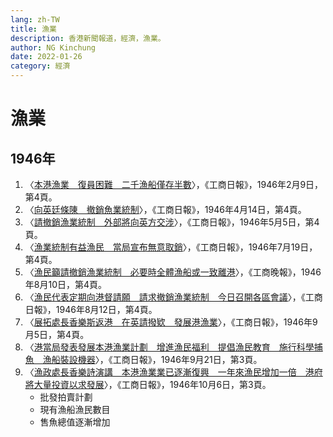 ```yaml
---
lang: zh-TW
title: 漁業
description: 香港新聞報道，經濟，漁業。
author: NG Kinchung
date: 2022-01-26
category: 經濟
---
```


# 漁業
## 1946年
1. 〈[本港漁業　復員困難　二千漁船僅存半數](https://mmis.hkpl.gov.hk/coverpage/-/coverpage/view?_coverpage_WAR_mmisportalportlet_hsf=%E6%BC%81%E6%A5%AD&_coverpage_WAR_mmisportalportlet_actual_q=%28%20verbatim_dc.collection%3A%28%22Old%5C%20HK%5C%20Newspapers%22%29%20%29%20AND+%28%20%28%20allTermsMandatory%3A%28true%29%20OR+all_dc.title%3A%28%E6%BC%81%E6%A5%AD%29%20OR+all_dc.creator%3A%28%E6%BC%81%E6%A5%AD%29%20OR+all_dc.contributor%3A%28%E6%BC%81%E6%A5%AD%29%20OR+all_dc.subject%3A%28%E6%BC%81%E6%A5%AD%29%20OR+fulltext%3A%28%E6%BC%81%E6%A5%AD%29%20OR+all_dc.description%3A%28%E6%BC%81%E6%A5%AD%29%20%29%20%29&_coverpage_WAR_mmisportalportlet_sort_field=dc.publicationdate_bsort&p_r_p_-1078056564_c=QF757YsWv5%2BQBGt1%2BwUj5l9R9LDsUn3l&_coverpage_WAR_mmisportalportlet_o=429&_coverpage_WAR_mmisportalportlet_sort_order=asc)〉，《工商日報》，1946年2月9日，第4頁。
2. 〈[向英廷條陳　撤銷魚業統制](https://mmis.hkpl.gov.hk/coverpage/-/coverpage/view?_coverpage_WAR_mmisportalportlet_hsf=%E6%BC%81%E6%A5%AD&p_r_p_-1078056564_c=QF757YsWv5%2FH7zGe%2FKF%2BFJJDAK%2BcPuIF&_coverpage_WAR_mmisportalportlet_o=431&_coverpage_WAR_mmisportalportlet_actual_q=%28%20verbatim_dc.collection%3A%28%22Old%5C%20HK%5C%20Newspapers%22%29%20%29%20AND+%28%20%28%20allTermsMandatory%3A%28true%29%20OR+all_dc.title%3A%28%E6%BC%81%E6%A5%AD%29%20OR+all_dc.creator%3A%28%E6%BC%81%E6%A5%AD%29%20OR+all_dc.contributor%3A%28%E6%BC%81%E6%A5%AD%29%20OR+all_dc.subject%3A%28%E6%BC%81%E6%A5%AD%29%20OR+fulltext%3A%28%E6%BC%81%E6%A5%AD%29%20OR+all_dc.description%3A%28%E6%BC%81%E6%A5%AD%29%20%29%20%29&_coverpage_WAR_mmisportalportlet_sort_order=asc&_coverpage_WAR_mmisportalportlet_sort_field=dc.publicationdate_bsort)〉，《工商日報》，1946年4月14日，第4頁。
3. 〈[請撤銷漁業統制　外部將向英方交涉](https://mmis.hkpl.gov.hk/coverpage/-/coverpage/view?_coverpage_WAR_mmisportalportlet_hsf=%E6%BC%81%E6%A5%AD&p_r_p_-1078056564_c=QF757YsWv5%2BQBGt1%2BwUj5tT6XamldIml&_coverpage_WAR_mmisportalportlet_o=434&_coverpage_WAR_mmisportalportlet_actual_q=%28%20verbatim_dc.collection%3A%28%22Old%5C%20HK%5C%20Newspapers%22%29%20%29%20AND+%28%20%28%20allTermsMandatory%3A%28true%29%20OR+all_dc.title%3A%28%E6%BC%81%E6%A5%AD%29%20OR+all_dc.creator%3A%28%E6%BC%81%E6%A5%AD%29%20OR+all_dc.contributor%3A%28%E6%BC%81%E6%A5%AD%29%20OR+all_dc.subject%3A%28%E6%BC%81%E6%A5%AD%29%20OR+fulltext%3A%28%E6%BC%81%E6%A5%AD%29%20OR+all_dc.description%3A%28%E6%BC%81%E6%A5%AD%29%20%29%20%29&_coverpage_WAR_mmisportalportlet_sort_order=asc&_coverpage_WAR_mmisportalportlet_sort_field=dc.publicationdate_bsort)〉，《工商日報》，1946年5月5日，第4頁。
4. 〈[漁業統制有益漁民　當局宣布無意取銷](https://mmis.hkpl.gov.hk/coverpage/-/coverpage/view?_coverpage_WAR_mmisportalportlet_hsf=%E6%BC%81%E6%A5%AD&p_r_p_-1078056564_c=QF757YsWv5%2BQBGt1%2BwUj5nzOxLfh%2BLI2&_coverpage_WAR_mmisportalportlet_o=436&_coverpage_WAR_mmisportalportlet_actual_q=%28%20verbatim_dc.collection%3A%28%22Old%5C%20HK%5C%20Newspapers%22%29%20%29%20AND+%28%20%28%20allTermsMandatory%3A%28true%29%20OR+all_dc.title%3A%28%E6%BC%81%E6%A5%AD%29%20OR+all_dc.creator%3A%28%E6%BC%81%E6%A5%AD%29%20OR+all_dc.contributor%3A%28%E6%BC%81%E6%A5%AD%29%20OR+all_dc.subject%3A%28%E6%BC%81%E6%A5%AD%29%20OR+fulltext%3A%28%E6%BC%81%E6%A5%AD%29%20OR+all_dc.description%3A%28%E6%BC%81%E6%A5%AD%29%20%29%20%29&_coverpage_WAR_mmisportalportlet_sort_order=asc&_coverpage_WAR_mmisportalportlet_sort_field=dc.publicationdate_bsort)〉，《工商日報》，1946年7月19日，第4頁。
5. 〈[漁民籲請撤銷漁業統制　必要時全體漁船或一致離港](https://mmis.hkpl.gov.hk/coverpage/-/coverpage/view?_coverpage_WAR_mmisportalportlet_hsf=%E6%BC%81%E6%A5%AD&p_r_p_-1078056564_c=QF757YsWv5%2FH7zGe%2FKF%2BFECyLJ0hv9fi&_coverpage_WAR_mmisportalportlet_o=439&_coverpage_WAR_mmisportalportlet_actual_q=%28%20verbatim_dc.collection%3A%28%22Old%5C%20HK%5C%20Newspapers%22%29%20%29%20AND+%28%20%28%20allTermsMandatory%3A%28true%29%20OR+all_dc.title%3A%28%E6%BC%81%E6%A5%AD%29%20OR+all_dc.creator%3A%28%E6%BC%81%E6%A5%AD%29%20OR+all_dc.contributor%3A%28%E6%BC%81%E6%A5%AD%29%20OR+all_dc.subject%3A%28%E6%BC%81%E6%A5%AD%29%20OR+fulltext%3A%28%E6%BC%81%E6%A5%AD%29%20OR+all_dc.description%3A%28%E6%BC%81%E6%A5%AD%29%20%29%20%29&_coverpage_WAR_mmisportalportlet_sort_order=asc&_coverpage_WAR_mmisportalportlet_sort_field=dc.publicationdate_bsort)〉，《工商晚報》，1946年8月10日，第4頁。
6. 〈[漁民代表定期向港督請願　請求撤銷漁業統制　今日召開各區會議](https://mmis.hkpl.gov.hk/coverpage/-/coverpage/view?_coverpage_WAR_mmisportalportlet_hsf=%E6%BC%81%E6%A5%AD&p_r_p_-1078056564_c=QF757YsWv5%2BQBGt1%2BwUj5iRdtvv5lplC&_coverpage_WAR_mmisportalportlet_o=440&_coverpage_WAR_mmisportalportlet_actual_q=%28%20verbatim_dc.collection%3A%28%22Old%5C%20HK%5C%20Newspapers%22%29%20%29%20AND+%28%20%28%20allTermsMandatory%3A%28true%29%20OR+all_dc.title%3A%28%E6%BC%81%E6%A5%AD%29%20OR+all_dc.creator%3A%28%E6%BC%81%E6%A5%AD%29%20OR+all_dc.contributor%3A%28%E6%BC%81%E6%A5%AD%29%20OR+all_dc.subject%3A%28%E6%BC%81%E6%A5%AD%29%20OR+fulltext%3A%28%E6%BC%81%E6%A5%AD%29%20OR+all_dc.description%3A%28%E6%BC%81%E6%A5%AD%29%20%29%20%29&_coverpage_WAR_mmisportalportlet_sort_order=asc&_coverpage_WAR_mmisportalportlet_sort_field=dc.publicationdate_bsort)〉，《工商日報》，1946年8月12日，第4頁。
7. 〈[展拓處長香樂斯返港　在英請撥欵　發展港漁業](https://mmis.hkpl.gov.hk/coverpage/-/coverpage/view?_coverpage_WAR_mmisportalportlet_hsf=%E6%BC%81%E6%A5%AD&p_r_p_-1078056564_c=QF757YsWv5%2BQBGt1%2BwUj5nz8Lcgfb0c3&_coverpage_WAR_mmisportalportlet_o=441&_coverpage_WAR_mmisportalportlet_actual_q=%28%20verbatim_dc.collection%3A%28%22Old%5C%20HK%5C%20Newspapers%22%29%20%29%20AND+%28%20%28%20allTermsMandatory%3A%28true%29%20OR+all_dc.title%3A%28%E6%BC%81%E6%A5%AD%29%20OR+all_dc.creator%3A%28%E6%BC%81%E6%A5%AD%29%20OR+all_dc.contributor%3A%28%E6%BC%81%E6%A5%AD%29%20OR+all_dc.subject%3A%28%E6%BC%81%E6%A5%AD%29%20OR+fulltext%3A%28%E6%BC%81%E6%A5%AD%29%20OR+all_dc.description%3A%28%E6%BC%81%E6%A5%AD%29%20%29%20%29&_coverpage_WAR_mmisportalportlet_sort_order=asc&_coverpage_WAR_mmisportalportlet_sort_field=dc.publicationdate_bsort)〉，《工商日報》，1946年9月5日，第4頁。
8. 〈[港當局發表發展本港漁業計劃　增進漁民福利　提倡漁民教育　施行科學捕魚　漁船裝設機器](https://mmis.hkpl.gov.hk/coverpage/-/coverpage/view?_coverpage_WAR_mmisportalportlet_hsf=%E6%BC%81%E6%A5%AD&p_r_p_-1078056564_c=QF757YsWv5%2BQBGt1%2BwUj5jRHq55A4kJP&_coverpage_WAR_mmisportalportlet_o=442&_coverpage_WAR_mmisportalportlet_actual_q=%28%20verbatim_dc.collection%3A%28%22Old%5C%20HK%5C%20Newspapers%22%29%20%29%20AND+%28%20%28%20allTermsMandatory%3A%28true%29%20OR+all_dc.title%3A%28%E6%BC%81%E6%A5%AD%29%20OR+all_dc.creator%3A%28%E6%BC%81%E6%A5%AD%29%20OR+all_dc.contributor%3A%28%E6%BC%81%E6%A5%AD%29%20OR+all_dc.subject%3A%28%E6%BC%81%E6%A5%AD%29%20OR+fulltext%3A%28%E6%BC%81%E6%A5%AD%29%20OR+all_dc.description%3A%28%E6%BC%81%E6%A5%AD%29%20%29%20%29&_coverpage_WAR_mmisportalportlet_sort_order=asc&_coverpage_WAR_mmisportalportlet_sort_field=dc.publicationdate_bsort)〉，《工商日報》，1946年9月21日，第3頁。
9. 〈[漁政處長香樂詩演講　本港漁業業已逐漸復興　一年來漁民增加一倍　港府將大量投資以求發展](https://mmis.hkpl.gov.hk/coverpage/-/coverpage/view?_coverpage_WAR_mmisportalportlet_hsf=%E6%BC%81%E6%A5%AD&p_r_p_-1078056564_c=QF757YsWv5%2BQBGt1%2BwUj5hHCKjRZX8OG&_coverpage_WAR_mmisportalportlet_o=445&_coverpage_WAR_mmisportalportlet_actual_q=%28%20verbatim_dc.collection%3A%28%22Old%5C%20HK%5C%20Newspapers%22%29%20%29%20AND+%28%20%28%20allTermsMandatory%3A%28true%29%20OR+all_dc.title%3A%28%E6%BC%81%E6%A5%AD%29%20OR+all_dc.creator%3A%28%E6%BC%81%E6%A5%AD%29%20OR+all_dc.contributor%3A%28%E6%BC%81%E6%A5%AD%29%20OR+all_dc.subject%3A%28%E6%BC%81%E6%A5%AD%29%20OR+fulltext%3A%28%E6%BC%81%E6%A5%AD%29%20OR+all_dc.description%3A%28%E6%BC%81%E6%A5%AD%29%20%29%20%29&_coverpage_WAR_mmisportalportlet_sort_order=asc&_coverpage_WAR_mmisportalportlet_sort_field=dc.publicationdate_bsort)〉，《工商日報》，1946年10月6日，第3頁。
   - 批發拍賣計劃
   - 現有漁船漁民數目
   - 售魚總值逐漸增加